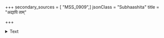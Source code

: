 +++
secondary_sources = [ "MSS_0909",]
jsonClass = "Subhaashita"
title = "अद्यापि ताम्"

+++

<details><summary>Text</summary>

अद्यापि तां निभृतवक्त्रकमापतन्तं मां द्वारि वीक्ष्य सहसैव मिषेण सुप्ताम्।  
मन्दं मयि स्पृशति कण्टकिताङ्गयष्टिम् उत्फुल्लगल्लफलकां बहुशः स्मरामि॥
</details>
